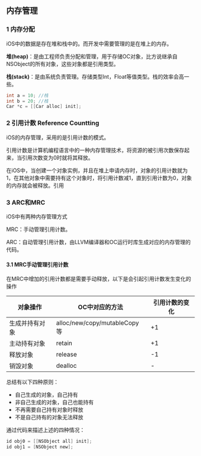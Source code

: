 ## 内存管理

### 1 内存分配

iOS中的数据是存在堆和栈中的。而开发中需要管理的是在堆上的内存。

**堆(heap)**：是由工程师负责分配和管理，用于存储OC对象，比方说继承自NSObject的所有对象，这些对象都是引用类型。

**栈(stack)**：是由系统负责管理。存储类型Int，Float等值类型。栈的效率会高一些。



```objective-c
int a = 10; //栈
int b = 20; //栈
Car *c = [[Car alloc] init];
```





### 2 引用计数  Reference Countting

iOS的内存管理，采用的是引用计数的模式。

引用计数是计算机编程语言中的一种内存管理技术，将资源的被引用次数保存起来，当引用次数变为0时就将其释放。

在iOS中，当创建一个对象实例，并且在堆上申请内存时，对象的引用计数就为1，在其他对象中需要持有这个对象时，将引用计数减1，直到引用计数为0，对象的内存就会被释放。引用



### 3 ARC和MRC

iOS中有两种内存管理方式

MRC：手动管理引用计数。

ARC：自动管理引用计数，由LLVM编译器和OC运行时库生成对应的内存管理的代码。



#### 3.1 MRC手动管理引用计数

在MRC中增加的引用计数都是需要手动释放，以下是会引起引用计数发生变化的操作

| 对象操作       | OC中对应的方法               | 引用计数的变化 |
| -------------- | ---------------------------- | -------------- |
| 生成并持有对象 | alloc/new/copy/mutableCopy等 | +1             |
| 主动持有对象   | retain                       | +1             |
| 释放对象       | release                      | -1             |
| 销毁对象       | dealloc                      | -              |

总结有以下四种原则：

- 自己生成的对象，自己持有
- 非自己生成的对象，自己也能持有
- 不再需要自己持有对象时释放
- 不是自己持有的对象无法释放

通过代码来描述上述的四种情况：

```objective-c
id obj0 = [[NSObject all] init];
id obj1 = [NSObject new]; 
```

